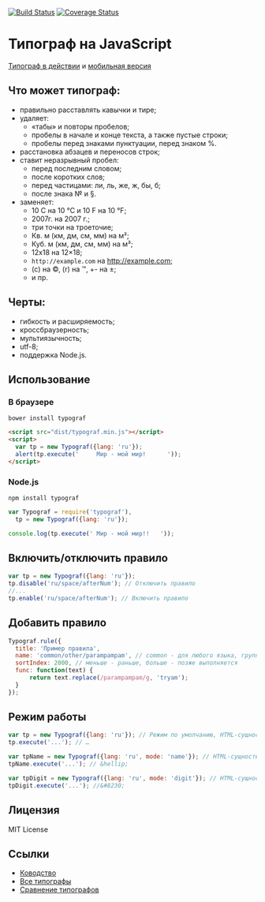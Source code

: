 [![Build Status](https://travis-ci.org/hcodes/typograf.png?branch=master)](https://travis-ci.org/hcodes/typograf)
[![Coverage Status](https://img.shields.io/coveralls/hcodes/typograf.svg?branch=master)](https://coveralls.io/r/hcodes/typograf)

Типограф на JavaScript
======================
[Типограф в действии](http://hcodes.github.io/typograf/) и [мобильная версия](http://hcodes.github.io/typograf/site/mobile.html)
## Что может типограф:
+ правильно расставлять кавычки и тире;
+ удаляет:
    + «табы» и повторы пробелов;
    + пробелы в начале и конце текста, а также пустые строки;
    + пробелы перед знаками пунктуации, перед знаком %.
+ расстановка абзацев и переносов строк;
+ ставит неразрывный пробел:
    + перед последним словом;
    + после коротких слов;
    + перед частицами: ли, ль, же, ж, бы, б;
    + после знака № и §.
+ заменяет:
    + 10 C на 10 °С и 10 F на 10 °F;
    + 2007г. на 2007 г.;
    + три точки на троеточие;
    + Кв. м (км, дм, см, мм) на м²;
    + Куб. м (км, дм, см, мм) на м³;
    + 12x18 на 12×18;
    + `http://example.com` на http://example.com;
    + (с) на ©, (r) на ™, +- на ±;
    + и пр.


## Черты:
 + гибкость и расширяемость;
 + кроссбраузерность;
 + мультиязычность;
 + utf-8;
 + поддержка Node.js.


## Использование

### В браузере
  ```
bower install typograf
  ```

  ```HTML
<script src="dist/typograf.min.js"></script>
<script>
    var tp = new Typograf({lang: 'ru'});
    alert(tp.execute('     Мир - мой мир!      '));
</script>
  ```
### Node.js
  ```
npm install typograf
  ```

  ```JavaScript
var Typograf = require('typograf'),
    tp = new Typograf({lang: 'ru'});

console.log(tp.execute(' Мир - мой мир!!   '));
  ```

## Включить/отключить правило
  ```JavaScript
var tp = new Typograf({lang: 'ru'});
tp.disable('ru/space/afterNum'); // Отключить правило
//...
tp.enable('ru/space/afterNum'); // Включить правило
  ```

## Добавить правило
  ```JavaScript
Typograf.rule({
    title: 'Пример правила',
    name: 'common/other/parampampam', // common - для любого языка, группа "other", правило "parampampam"
    sortIndex: 2000, // меньше - раньше, больше - позже выполняется
    func: function(text) {
        return text.replace(/parampampam/g, 'tryam');
    }
});
  ```


## Режим работы
  ```JavaScript
var tp = new Typograf({lang: 'ru'}); // Режим по умолчанию, HTML-сущности, как utf-8 символы
tp.execute('...'); // …

var tpName = new Typograf({lang: 'ru', mode: 'name'}); // HTML-сущности, как имена
tpName.execute('...'); // &hellip;

var tpDigit = new Typograf({lang: 'ru', mode: 'digit'}); // HTML-сущности, как цифры
tpDigit.execute('...'); //&#8230;
  ```


## Лицензия
MIT License


## Ссылки
+ [Ководство](http://www.artlebedev.ru/kovodstvo/)
+ [Все типографы](http://rmcreative.ru/blog/post/vse-tipografy)
+ [Сравнение типографов](http://www.typograf.ru/flog/)
